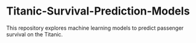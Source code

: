 # Titanic-Survival-Prediction-Models
This repository explores machine learning models to predict passenger survival on the Titanic.
